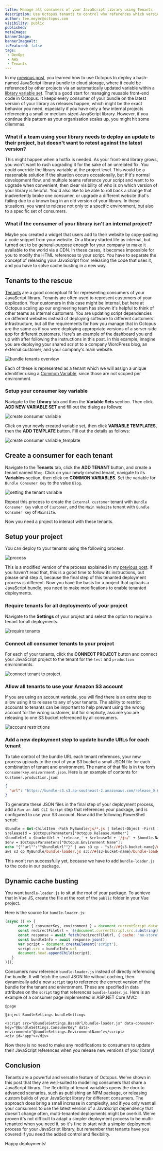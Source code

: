 ```yaml
---
title: Manage all consumers of your JavaScript library using Tenants
description: Use Octopus tenants to control who references which version of your JavaScript library project.
author: lee.meyer@octopus.com
visibility: public
published: 
metaImage: 
bannerImage: 
bannerImageAlt: 
isFeatured: false
tags:
 - DevOps
 - AWS
 - Tenants
---
```


In my [previous post](https://octopus.com/blog/deploying-javascript-library-project-with-octopus), you learned how to use Octopus to deploy a hash-named JavaScript library bundle to cloud storage, where it could be referenced by other projects via an automatically updated variable within a [library variable set](https://octopus.com/docs/projects/variables/library-variable-sets). That's a good start for managing reusable front-end code in Octopus. It keeps every consumer of your bundle on the latest version of your library as releases happen, which might be the exact behavior you need, especially if you have only a few internal projects referencing a small or medium-sized JavaScript library. However, if you continue this pattern as your organisation scales up, you might hit some dilemmas.

### What if a team using your library needs to deploy an update to their project, but doesn't want to retest against the latest version?

This might happen when a hotfix is needed. As your front-end library grows, you won't want to rush upgrading it for the sake of an unrelated fix. You could override the library variable at the project level. This would be a reasonable solution if the situation occurs occasionally, but if it's normal development flow, and multiple teams reference your script and want to to upgrade when convenient, then clear visibility of who is on which version of your library is helpful. You'd also like to be able to roll back a change that inadvertently broke one consumer, or upgrade a different website that's failing due to a known bug in an old version of your library. In these situations, you want to release not only to a specific environment, but also to a specific set of consumers.  

### What if the consumer of your library isn't an internal project?

Maybe you created a widget that users add to their website by copy-pasting a code snippet from your website. Or a library started life as internal, but turned out to be general-purpose enough for your company to make it available to the world via a CDN. In these cases, it becomes impossible for you to modify the HTML references to your script. You have to separate the concept of releasing your JavaScript from releasing the code that uses it, and you have to solve cache busting in a new way.

## Tenants to the rescue

[Tenants](https://octopus.com/docs/tenants) are a good conceptual fit for representing consumers of your JavaScript library. Tenants are often used to represent customers of your application. Your customers in this case might be internal, but here at Octopus scaling up our engineering team has shown it's helpful to think of other teams as internal customers. You are updating script dependencies on different websites instead of deploying software to different customers' infrastructure, but all the requirements for how you manage that in Octopus are the same as if you were deploying appropriate versions of a server-side app for different customers. Here's an example of the dashboard you end up with after following the instructions in this post. In this example, imagine you are deploying your shared script to a company WordPress blog, an external customer, and your company's main website. 

![bundle tenants overview](bundle-tenants.gif)

Each of these is represented as a tenant which we will assign a unique idenitifier using a [Common Variable](https://octopus.com/docs/tenants/tenant-variables#common-variables), since those are not scoped per environment.

### Setup your consumer key variable

Navigate to the **Library** tab and then the **Variable Sets** section. Then click **ADD NEW VARIABLE SET** and fill out the dialog as follows:

![create consumer variable](consumer_variable.png)

Click on your newly created variable set, then click **VARIABLE TEMPLATES**, then the **ADD TEMPLATE** button. Fill out the details as follows:

![create consumer variable_template](consumer_template.png)

## Create a consumer for each tenant

Navigate to the **Tenants** tab, click the **ADD TENANT** button, and create a tenant named `Blog`. Click on your newly created tenant, navigate to its **Variables** section, then click on  **COMMON VARIABLES**. Set the variable for `Bundle Consumer Key` to the value `Blog`.

![setting the tenant variable](tenant_variable.gif)

Repeat this process to create the `External customer` tenant with `Bundle Consumer Key` value of `Customer`, and the `Main Website` tenant with `Bundle Consumer Key` of `Mainsite`.

Now you need a project to interact with these tenants. 

## Setup your project

You can deploy to your tenants using the following process.

![process](bundle-tenants-process.gif)

This is a modified version of the process explained in my [previous post](https://octopus.com/blog/deploying-javascript-library-project-with-octopus). If you haven't read that, this is a good time to follow its instructions, but please omit step 4, because the final step of this tenanted deployment process is different. Now you have the basis for a project that uploads a JavaScript bundle, you need to make modifications to enable tenanted deployments.

### Require tenants for all deployments of your project

Navigate to the **Settings** of your project and select the option to require a tenant for all deployments.

![require tenants](require_tenants.gif)

### Connect all consumer tenants to your project

For each of your tenants, click the **CONNECT PROJECT** button and connect your JavaScript project to the tenant for the `test` and `production` environments.

![connect tenant to project](connect_to_project.gif)

### Allow all tenants to use your Amazon S3 account

If you are using an account variable, you will find there is an extra step to allow using it to release to any of your tenants. The ability to restrict accounts to tenants can be important to help prevent using the wrong account for the wrong customer, but for simplicity, assume you are releasing to one S3 bucket referenced by all consumers. 

![account restrictions](account_restrictions.png)

### Add a new deployment step to update bundle URLs for each tenant

To take control of the bundle URL each tenant references, your new process uploads to the root of your S3 bucket a small JSON file for each combination of tenant and environment. The name of that file is in the form `consumerkey.enivornment.json`. Here is an example of contents for `Customer.production.json`:

```json
{
  "url": "https://bundle-s3.s3.ap-southeast-2.amazonaws.com/release_0.0.112/js/app.69e902e8.js" 
}
```

To generate these JSON files in the final step of your deployment process, add a `Run an AWS CLI Script` step that references your package, and is configured to use your S3 account. Now add the following PowerShell script:

```ps
$bundle = Get-ChildItem -Path MyBundle/js/*.js | Select-Object -First 1
$releaseId = $OctopusParameters["Octopus.Release.Number"]
$bundleUrl = $bucketUrl + 'release_' + $releaseId + '/js/' + $bundle.Name
$env = $OctopusParameters["Octopus.Environment.Name"];
echo "{""url"":""$bundleUrl""}" | aws s3 cp - "s3://#{s3-bucket-name}/#{BundleConsumerKey}.$env.json" --acl public-read
aws s3 cp MyBundle/bundle-loader.js s3://#{s3-bucket-name}/bundle-loader.js --acl public-read
```

This won't run successfully yet, because we have to add `bundle-loader.js` to the code in our package.

## Dynamic cache busting

You want `bundle-loader.js` to sit at the root of your package. To achieve that in Vue JS, create the file at the root of the `public` folder in your Vue project. 

Here is the source for `bundle-loader.js`: 

```js
(async () => {
      const { consumerKey, environment } = document.currentScript.dataset;
      const redirectFileUrl = `${document.currentScript.src.substring(0, document.currentScript.src.lastIndexOf('/'))}/${consumerKey}.${environment}.json`;
      const response = await fetch(redirectFileUrl, { cache: "no-store" });
      const bundleInfo = await response.json();
      var script = document.createElement('script');
      script.src = bundleInfo.url
      document.head.appendChild(script);
   }
)();
```

Consumers now reference `bundle-loader.js` instead of directly referencing the bundle. It will fetch the small JSON file without caching, then dynamically add a new `script` tag to reference the correct version of the bundle for the tenant and enivronment. These are specified in data attributes on the `script` tag that references `bundle-loader.js`. Here is an example of a consumer page implemented in ASP.NET Core MVC:

```razor
@page

@inject BundleSettings bundleSettings

<script src="@bundleSettings.BaseUrl/bundle-loader.js" data-consumer-key="@bundleSettings.ConsumerKey" data-environment="@bundleSettings.EnvironmentName"></script>
<div id="app"></div>
```

Now there is no need to make any modifications to consumers to update their JavaScript references when you release new versions of your library!

## Conclusion

Tenants are a powerful and versatile feature of Octopus. We've shown in this post that they are well-suited to modelling consumers that share a JavaScript library. The flexibility of tenant variables opens the door to advanced scenarios, such as publishing an NPM package, or releasing custom builds of your JavaScript library for different consumers. The approach does bring a small increase in complexity, and if you only want all your consumers to use the latest version of a JavaScript dependency that doesn't change often, multi-tenanted deployments might be overkill. We've proven it's not difficult to adapt a simpler deployment process to be multi-tenanted when you need it, so it's fine to start with a simpler deployment process for your JavaScript library, but remember that tenants have you covered if you need the added control and flexibility.

Happy deployments!

